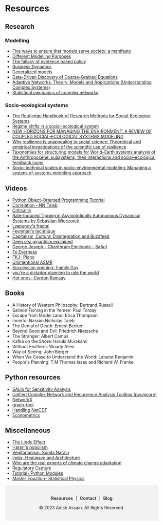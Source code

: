# Resources

## Research

### Modelling

- [Five ways to ensure that models serve society: a manifesto](https://www.nature.com/articles/d41586-020-01812-9%C2%A0)
- [Different Modelling Purposes](https://link.springer.com/chapter/10.1007/978-3-319-66948-9_4)
- [The fallacy of evidence based policy](https://arxiv.org/abs/1607.07398)
- [Business Dynamics](https://web.mit.edu/jsterman/www/BusDyn2.html)
- [Generalized models](https://journals.aps.org/pre/abstract/10.1103/PhysRevE.73.016205)
- [Data-Driven Discovery of Coarse-Grained Equations](https://arxiv.org/abs/2002.00790)
- [Adaptive Networks: Theory, Models and Applications (Understanding Complex Systems)](https://www.amazon.com/Adaptive-Networks-Applications-Understanding-Complex/dp/3642012833)
- [Statistical mechanics of complex networks](https://journals.aps.org/rmp/abstract/10.1103/RevModPhys.74.47)

### Socio-ecological systems

- [The Routledge Handbook of Research Methods for Social-Ecological Systems](https://library.oapen.org/handle/20.500.12657/49560)
- [Regime shifts in a social-ecological system](https://link.springer.com/article/10.1007/s12080-013-0187-3)
- [NEW HORIZONS FOR MANAGING THE ENVIRONMENT: A REVIEW OF COUPLED SOCIAL-ECOLOGICAL SYSTEMS MODELING](https://onlinelibrary.wiley.com/doi/abs/10.1111/j.1939-7445.2011.00108.x)
- [Why resilience is unappealing to social science: Theoretical and empirical investigations of the scientific use of resilience](https://www.science.org/doi/10.1126/sciadv.1400217)
- [Taxonomies for structuring models for World–Earth systems analysis of the Anthropocene: subsystems, their interactions and social–ecological feedback loops](https://esd.copernicus.org/articles/12/1115/2021/)
- [Socio-technical scales in socio-environmental modeling: Managing a system-of-systems modeling approach](https://www.sciencedirect.com/science/article/abs/pii/S1364815220309427)


## Videos

- [Python Object-Oriented Programming Tutorial](https://youtu.be/ZDa-Z5JzLYM)
- [Correlation - NN Taleb](https://www.youtube.com/watch?v=o9Ac85xdjE4)
- [Criticality](https://youtu.be/hjGFp7lMi9A)
- [Rate-Induced Tipping in Asymptotically Autonomous Dynamical Systems by Sebastian Wieczorek](https://www.youtube.com/live/hz0Df9worVQ?feature=share)
- [Lyapunov's fractal](https://youtu.be/yGwy2WyQCQE)
- [Feynman's technique](https://youtu.be/XnvFr2w2gUI)
- [Capitalism, Cultural Disintegration and Buzzfeed](https://youtu.be/9srhgHzUFd4)
- [Deep sea gigantism explained](https://youtu.be/jwwBHgl5zJo)
- [George Joseph - Charithram Enniloode - Safari](https://www.youtube.com/playlist?list=PLpxI6hSdYnCUjkAtxkIZKMfi9edvd9NKZ)
- [To Everness](https://youtu.be/ijeXka5KdXY)
- [FKJ- Piano](https://youtu.be/AmmFD2OIs_k)
- [Unintentional ASMR](https://www.youtube.com/watch?v=AMe75r7SuAo)
- [Succession opening- Family Guy](https://youtu.be/0bDMeEknEbY)
- [you're a dictador planning to rule the world](https://www.youtube.com/watch?v=m2Pa9j88fT0)
- [Hot ones- Gordon Ramsay](https://youtu.be/GJlNvSC5v6s)

## Books

- A History of Western Philosophy: Bertrand Russell
- Salmon Fishing in the Yemen: Paul Torday
- Escape from Model Land: Erica Thompson
- Incerto: Nassim Nicholas Taleb
- The Denial of Death: Ernest Becker
- Beyond Good and Evil:  Friedrich Nietzsche
- The Stranger: Albert Camus
- Kafka on the Shore: Haruki Murakami
- Without Feathers: Woody Allen
- Way of Seeing: John Berger
- When We Cease to Understand the World: Labatut Benjamin
- People's Planning: T.M Thomas Issac and Richard W. Franke

## Python resources

- [SALib for Sensitivity Analysis](https://github.com/SALib/SALib)
- [Unified Complex Network and Recurrence Analysis Toolbox (pyunicorn)](https://github.com/pik-copan/pyunicorn)
- [NetworkX](https://github.com/networkx)
- [graph-tool](https://graph-tool.skewed.de/)
- [Handling NetCDF](https://towardsdatascience.com/handling-netcdf-files-using-xarray-for-absolute-beginners-111a8ab4463f?gi=4b312f165909)
- [Econometrics](https://climateestimate.net/content/getting-started.html)


## Miscellaneous

- [The Lindy Effect](https://erenasena13.medium.com/the-lindy-effect-the-concept-and-the-math-2b56a76b053a)
- [Harari's populism](https://www.currentaffairs.org/2022/07/the-dangerous-populist-science-of-yuval-noah-harari)
- [Vegitarianism: Sunita Narain](https://scroll.in/article/832980/why-i-dont-advocate-vegetarianism-indian-environmentalist-sunita-narain-explains-her-position)
- [India- Heatwave and Architecture](https://time.com/6176998/india-heatwaves-western-architecture/)
- [Who are the real experts of climate change adaptation](https://rethink.earth/who-are-the-real-experts-of-climate-change-adaptation/)
- [Regulatory Capture](https://en.wikipedia.org/wiki/Regulatory_capture)
- [Tutorial- Python Modules](https://www.digitalocean.com/community/tutorials/how-to-write-modules-in-python-3)
- [Master Equation- Statistical Physics](https://statisticalphysics.leima.is/nonequilibrium/master-eqn.html)


<div style="background-color:#f2f2f2; padding: 20px; text-align: center;">
    <p>
        <a href="{{ '/resources.html' | relative_url }}" style="color: #333; text-decoration: none; font-weight: bold; padding: 5px; border-radius: 5px; transition: background-color 0.2s ease;">Resources</a>
        <span style="color: #333;"> | </span>
        <a href="{{ '/contact.html' | relative_url }}" style="color: #333; text-decoration: none; font-weight: bold; padding: 5px; border-radius: 5px; transition: background-color 0.2s ease;">Contact</a>
        <span style="color: #333;"> | </span>
        <a href="{{ '/blog.html' | relative_url }}" style="color: #333; text-decoration: none; font-weight: bold; padding: 5px; border-radius: 5px; transition: background-color 0.2s ease;">Blog</a>
    </p>
    <p style="font-size: 14px;">&copy; 2023 Adish Assain. All Rights Reserved.</p>
</div>
